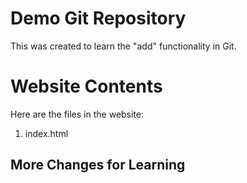 # Demo Git Repository

This was created to learn the "add" functionality in Git.

# Website Contents

Here are the files in the website:

1. index.html

## More Changes for Learning